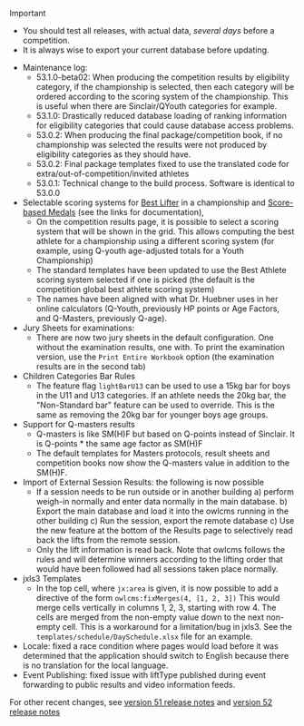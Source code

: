 > [!IMPORTANT]
>
> - You should test all releases, with actual data, *several days* before a competition.
> - It is always wise to export your current database before updating.

- Maintenance log:
  - 53.1.0-beta02: When producing the competition results by eligibility category, if the championship is selected, then each category will be ordered according to the scoring system of the championship. This is useful when there are Sinclair/QYouth categories for example. 
  - 53.1.0: Drastically reduced database loading of ranking information for eligibility categories that could cause database access problems.
  - 53.0.2: When producing the final package/competition book, if no championship was selected the results were not produced by eligibility categories as they should have.
  - 53.0.2: Final package templates fixed to use the translated code for extra/out-of-competition/invited athletes
  - 53.0.1: Technical change to the build process. Software is identical to 53.0.0
- Selectable scoring systems for [Best Lifter](https://jflamy.github.io/owlcms4/#/ResultDocuments?id=competition-results) in a championship and [Score-based Medals](https://jflamy.github.io/owlcms4/#/ScoreBasedCompetitions) (see the links for documentation),
  - On the competition results page, it is possible to select a scoring system that will be shown in the grid.  This allows computing the best athlete for a championship using a different scoring system (for example, using Q-youth age-adjusted totals for a Youth Championship)
  - The standard templates have been updated to use the Best Athlete scoring system selected if one is picked (the default is the competition global best athlete scoring system)
  - The names have been aligned with what Dr. Huebner uses in her online calculators (Q-Youth, previously HP points or Age Factors, and Q-Masters, previously Q-age).
- Jury Sheets for examinations:
  - There are now two jury sheets in the default configuration.  One without the examination results, one with.  To print the examination version, use the `Print Entire Workbook` option (the examination results are in the second tab)
- Children Categories Bar Rules
  - The feature flag `lightBarU13` can be used to use a 15kg bar for boys in the U11 and U13 categories.  If an athlete needs the 20kg bar, the "Non-Standard bar" feature can be used to override. This is the same as removing the 20kg bar for younger boys age groups. 
- Support for Q-masters results
  - Q-masters is like SM(H)F but based on Q-points instead of Sinclair.  It is Q-points * the same age factor as SM(H)F
  - The default templates for Masters protocols, result sheets and competition books now show the Q-masters value in addition to the SM(H)F.
- Import of External Session Results: the following is now possible
  - If a session needs to be run outside or in another building a) perform weigh-in normally and enter data normally in the main database. b) Export the main database and load it into the owlcms running in the other building c) Run the session, export the remote database c) Use the new feature at the bottom of the Results page to selectively read back the lifts from the remote session.
  - Only the lift information is read back.  Note that owlcms follows the rules and will determine winners according to the lifting order that would have been followed had all sessions taken place normally.
- jxls3 Templates
  - In the top cell, where `jx:area` is given, it is now possible to add a directive of the form `owlcms:fixMerges(4, [1, 2, 3])`  This would merge cells vertically in columns 1, 2, 3, starting with row 4.  The cells are merged from the non-empty value down to the next non-empty cell.  This is a workaround for a limitation/bug in jxls3.  See the `templates/schedule/DaySchedule.xlsx` file for an example.
- Locale: fixed a race condition where pages would load before it was determined that the application should switch to English because there is no translation for the local language.
- Event Publishing: fixed issue with liftType published during event forwarding to public results and video information feeds.

For other recent changes, see [version 51 release notes](https://github.com/owlcms/owlcms4/releases/tag/50.0.0) and [version 52 release notes](https://github.com/owlcms/owlcms4/releases/tag/52.0.6)

